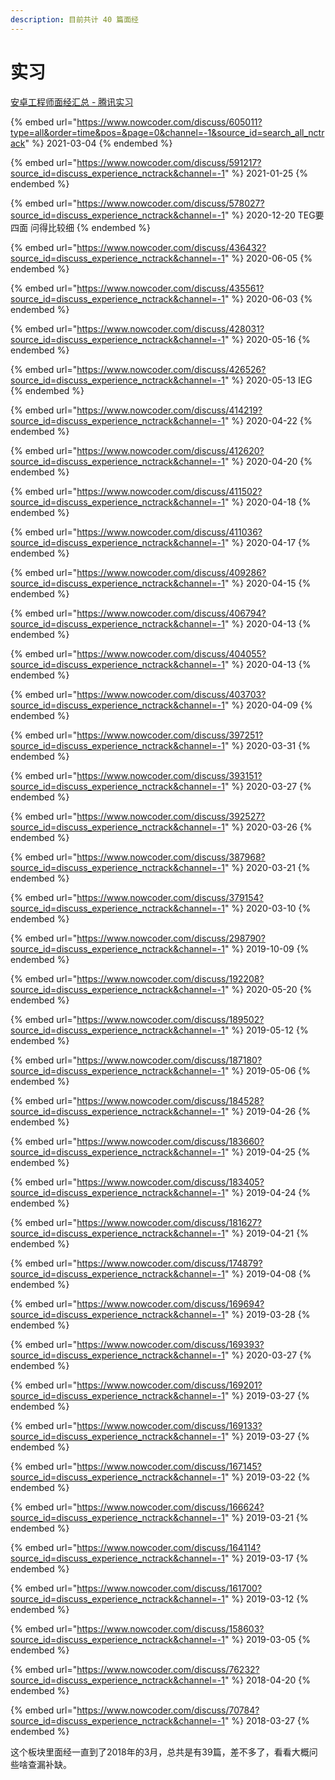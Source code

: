 ```yaml
---
description: 目前共计 40 篇面经
---
```


# 实习

 [安卓工程师面经汇总 - 腾讯实习](https://www.nowcoder.com/discuss/experience?tagId=642\&order=3\&companyId=138\&phaseId=2)



{% embed url="https://www.nowcoder.com/discuss/605011?type=all&order=time&pos=&page=0&channel=-1&source_id=search_all_nctrack" %}
2021-03-04
{% endembed %}

{% embed url="https://www.nowcoder.com/discuss/591217?source_id=discuss_experience_nctrack&channel=-1" %}
2021-01-25
{% endembed %}

{% embed url="https://www.nowcoder.com/discuss/578027?source_id=discuss_experience_nctrack&channel=-1" %}
2020-12-20 TEG要四面 问得比较细
{% endembed %}

{% embed url="https://www.nowcoder.com/discuss/436432?source_id=discuss_experience_nctrack&channel=-1" %}
2020-06-05
{% endembed %}

{% embed url="https://www.nowcoder.com/discuss/435561?source_id=discuss_experience_nctrack&channel=-1" %}
2020-06-03
{% endembed %}

{% embed url="https://www.nowcoder.com/discuss/428031?source_id=discuss_experience_nctrack&channel=-1" %}
2020-05-16
{% endembed %}

{% embed url="https://www.nowcoder.com/discuss/426526?source_id=discuss_experience_nctrack&channel=-1" %}
2020-05-13 IEG
{% endembed %}

{% embed url="https://www.nowcoder.com/discuss/414219?source_id=discuss_experience_nctrack&channel=-1" %}
2020-04-22
{% endembed %}

{% embed url="https://www.nowcoder.com/discuss/412620?source_id=discuss_experience_nctrack&channel=-1" %}
2020-04-20
{% endembed %}

{% embed url="https://www.nowcoder.com/discuss/411502?source_id=discuss_experience_nctrack&channel=-1" %}
2020-04-18
{% endembed %}

{% embed url="https://www.nowcoder.com/discuss/411036?source_id=discuss_experience_nctrack&channel=-1" %}
2020-04-17
{% endembed %}

{% embed url="https://www.nowcoder.com/discuss/409286?source_id=discuss_experience_nctrack&channel=-1" %}
2020-04-15
{% endembed %}

{% embed url="https://www.nowcoder.com/discuss/406794?source_id=discuss_experience_nctrack&channel=-1" %}
2020-04-13
{% endembed %}

{% embed url="https://www.nowcoder.com/discuss/404055?source_id=discuss_experience_nctrack&channel=-1" %}
2020-04-13
{% endembed %}

{% embed url="https://www.nowcoder.com/discuss/403703?source_id=discuss_experience_nctrack&channel=-1" %}
2020-04-09
{% endembed %}

{% embed url="https://www.nowcoder.com/discuss/397251?source_id=discuss_experience_nctrack&channel=-1" %}
2020-03-31
{% endembed %}

{% embed url="https://www.nowcoder.com/discuss/393151?source_id=discuss_experience_nctrack&channel=-1" %}
2020-03-27
{% endembed %}

{% embed url="https://www.nowcoder.com/discuss/392527?source_id=discuss_experience_nctrack&channel=-1" %}
2020-03-26
{% endembed %}

{% embed url="https://www.nowcoder.com/discuss/387968?source_id=discuss_experience_nctrack&channel=-1" %}
2020-03-21
{% endembed %}

{% embed url="https://www.nowcoder.com/discuss/379154?source_id=discuss_experience_nctrack&channel=-1" %}
2020-03-10
{% endembed %}

{% embed url="https://www.nowcoder.com/discuss/298790?source_id=discuss_experience_nctrack&channel=-1" %}
2019-10-09
{% endembed %}

{% embed url="https://www.nowcoder.com/discuss/192208?source_id=discuss_experience_nctrack&channel=-1" %}
2020-05-20
{% endembed %}

{% embed url="https://www.nowcoder.com/discuss/189502?source_id=discuss_experience_nctrack&channel=-1" %}
2019-05-12
{% endembed %}

{% embed url="https://www.nowcoder.com/discuss/187180?source_id=discuss_experience_nctrack&channel=-1" %}
2019-05-06
{% endembed %}

{% embed url="https://www.nowcoder.com/discuss/184528?source_id=discuss_experience_nctrack&channel=-1" %}
2019-04-26
{% endembed %}

{% embed url="https://www.nowcoder.com/discuss/183660?source_id=discuss_experience_nctrack&channel=-1" %}
2019-04-25
{% endembed %}

{% embed url="https://www.nowcoder.com/discuss/183405?source_id=discuss_experience_nctrack&channel=-1" %}
2019-04-24
{% endembed %}

{% embed url="https://www.nowcoder.com/discuss/181627?source_id=discuss_experience_nctrack&channel=-1" %}
2019-04-21
{% endembed %}

{% embed url="https://www.nowcoder.com/discuss/174879?source_id=discuss_experience_nctrack&channel=-1" %}
2019-04-08
{% endembed %}

{% embed url="https://www.nowcoder.com/discuss/169694?source_id=discuss_experience_nctrack&channel=-1" %}
2019-03-28
{% endembed %}

{% embed url="https://www.nowcoder.com/discuss/169393?source_id=discuss_experience_nctrack&channel=-1" %}
2020-03-27
{% endembed %}

{% embed url="https://www.nowcoder.com/discuss/169201?source_id=discuss_experience_nctrack&channel=-1" %}
2019-03-27
{% endembed %}

{% embed url="https://www.nowcoder.com/discuss/169133?source_id=discuss_experience_nctrack&channel=-1" %}
2019-03-27
{% endembed %}

{% embed url="https://www.nowcoder.com/discuss/167145?source_id=discuss_experience_nctrack&channel=-1" %}
2019-03-22
{% endembed %}

{% embed url="https://www.nowcoder.com/discuss/166624?source_id=discuss_experience_nctrack&channel=-1" %}
2019-03-21
{% endembed %}

{% embed url="https://www.nowcoder.com/discuss/164114?source_id=discuss_experience_nctrack&channel=-1" %}
2019-03-17
{% endembed %}

{% embed url="https://www.nowcoder.com/discuss/161700?source_id=discuss_experience_nctrack&channel=-1" %}
2019-03-12
{% endembed %}

{% embed url="https://www.nowcoder.com/discuss/158603?source_id=discuss_experience_nctrack&channel=-1" %}
2019-03-05
{% endembed %}

{% embed url="https://www.nowcoder.com/discuss/76232?source_id=discuss_experience_nctrack&channel=-1" %}
2018-04-20
{% endembed %}

{% embed url="https://www.nowcoder.com/discuss/70784?source_id=discuss_experience_nctrack&channel=-1" %}
2018-03-27
{% endembed %}

这个板块里面经一直到了2018年的3月，总共是有39篇，差不多了，看看大概问些啥查漏补缺。

































































